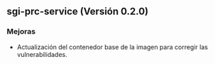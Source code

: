 ## sgi-prc-service (Versión 0.2.0)

### Mejoras
* Actualización del contenedor base de la imagen para corregir las vulnerabilidades.
